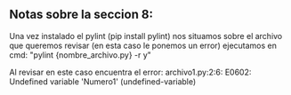 ## Notas sobre la seccion 8:

Una vez instalado el pylint (pip install pylint)
nos situamos sobre el archivo que queremos revisar (en esta caso le ponemos un error)
ejecutamos en cmd: "pylint {nombre_archivo.py} -r y"

Al revisar en este caso encuentra el error:
archivo1.py:2:6: E0602: Undefined variable 'Numero1' (undefined-variable)


